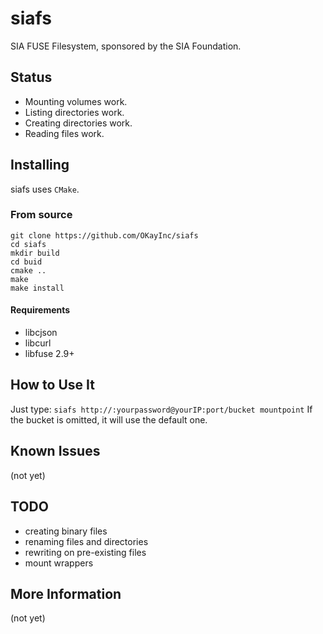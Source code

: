 # siafs
SIA FUSE Filesystem, sponsored by the SIA Foundation.

## Status
* Mounting volumes work.
* Listing directories work.
* Creating directories work.
* Reading files work.

## Installing
siafs uses `CMake`.

### From source

    git clone https://github.com/OKayInc/siafs
    cd siafs
    mkdir build
    cd buid
    cmake ..
    make
    make install

#### Requirements
* libcjson
* libcurl
* libfuse 2.9+

## How to Use It
Just type:
`siafs http://:yourpassword@yourIP:port/bucket mountpoint`
If the bucket is omitted, it will use the default one.

## Known Issues
(not yet)

## TODO
* creating binary files
* renaming files and directories
* rewriting on pre-existing files
* mount wrappers

## More Information
(not yet)
